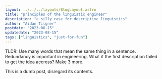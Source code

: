 ```yaml
---
layout: ../../../layouts/BlogLayout.astro
title: "principles of the linguistic engineer"
description: "a silly case for descriptive linguistics"
author: "Aidan Tilgner"
postdate: "2023-08-15"
updatedate: "2023-08-15"
tags: ["linguistics", "just-for-fun"]
---
```


TLDR: Use many words that mean the same thing in a sentence. Redundancy is important in engineering. What if the first description failed to get the idea accross? Make 3 more.

This is a dumb post, disregard its contents.
